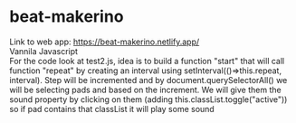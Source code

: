 # beat-makerino	
Link to web app:
https://beat-makerino.netlify.app/ <br/>
Vannila Javascript  <br/>
For the code look at test2.js, idea is to build a function "start" that will call function "repeat" by creating an interval using setInterval(()=>this.repeat, interval).
Step will be incremented and by document.querySelectorAll() we will be selecting pads and based on the increment. We will give them the sound property by clicking on them (adding this.classList.toggle("active")) so if pad contains that classList it will play some sound
